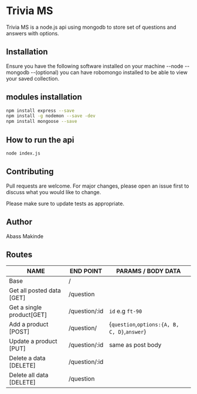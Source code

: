 
# Trivia MS

Trivia MS is a node.js api using mongodb to store set of questions and answers with options.

## Installation

Ensure you have the following software installed on your machine
--node
--mongodb 
--(optional) you can have robomongo installed to be able to view your saved collection.

## modules installation

```bash
npm install express --save
npm install -g nodemon --save -dev
npm install mongoose --save
```

## How to run the api
```bash
node index.js
```



## Contributing
Pull requests are welcome. For major changes, please open an issue first to discuss what you would like to change.

Please make sure to update tests as appropriate.

## Author 
Abass Makinde

## Routes

NAME     			     | END POINT            |  PARAMS / BODY DATA
-------------------------| -------------        | ---------------
Base     				 | /                    |
Get all posted data [GET] 	     | /question           |
Get a single product[GET]     | /question/:id        |`id` e.g `ft-90`
Add a product [POST]  	 | /question/       | {`question`,`options:{A, B, C, D}`,`answer`}
Update a product [PUT] | /question/:id | same as post body
Delete a data [DELETE]| /question/:id |
Delete all data [DELETE]| /question |
